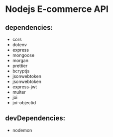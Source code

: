 # Nodejs E-commerce API

## dependencies:

-   cors
-   dotenv
-   express
-   mongoose
-   morgan
-   prettier
-   bcryptjs
-   jsonwebtoken
-   jsonwebtoken
-   express-jwt
-   multer
-   joi
-   joi-objectid

## devDependencies:

-   nodemon
